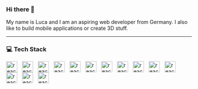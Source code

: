 ### Hi there 👋
My name is Luca and I am an aspiring web developer from Germany. I also like to build mobile applications or create 3D stuff.

---
### 💻 Tech Stack
 <img align="left" alt="react" width="30px" style="padding-right:10px" src="https://cdn.jsdelivr.net/gh/devicons/devicon/icons/react/react-original.svg" />
 <img align="left" alt="react" width="30px" style="padding-right:10px" src="https://cdn.jsdelivr.net/gh/devicons/devicon/icons/angularjs/angularjs-plain.svg" />
 <img align="left" alt="react" width="30px" style="padding-right:10px" src="https://cdn.jsdelivr.net/gh/devicons/devicon/icons/typescript/typescript-original.svg" />
 <img align="left" alt="react" width="30px" style="padding-right:10px" src="https://cdn.jsdelivr.net/gh/devicons/devicon/icons/javascript/javascript-original.svg" />
 <img align="left" alt="react" width="30px" style="padding-right:10px" src="https://cdn.jsdelivr.net/gh/devicons/devicon/icons/nodejs/nodejs-original.svg" />
 <img align="left" alt="react" width="30px" style="padding-right:10px" src="https://cdn.jsdelivr.net/gh/devicons/devicon/icons/html5/html5-plain.svg" />
 <img align="left" alt="react" width="30px" style="padding-right:10px" src="https://cdn.jsdelivr.net/gh/devicons/devicon/icons/css3/css3-plain.svg" />
 <img align="left" alt="react" width="30px" style="padding-right:10px" src="https://cdn.jsdelivr.net/gh/devicons/devicon/icons/tailwindcss/tailwindcss-plain.svg" />
 <img align="left" alt="react" width="30px" style="padding-right:10px" src="https://cdn.jsdelivr.net/gh/devicons/devicon/icons/laravel/laravel-plain-wordmark.svg" />
 <img align="left" alt="react" width="30px" style="padding-right:10px" src="https://cdn.jsdelivr.net/gh/devicons/devicon/icons/python/python-original.svg" />
 <img align="left" alt="react" width="30px" style="padding-right:10px" src="https://cdn.jsdelivr.net/gh/devicons/devicon/icons/git/git-original.svg" />
 <img align="left" alt="react" width="30px" style="padding-right:10px" src="https://cdn.jsdelivr.net/gh/devicons/devicon/icons/java/java-original-wordmark.svg" />
 <img align="left" alt="react" width="30px" style="padding-right:10px" src="https://cdn.jsdelivr.net/gh/devicons/devicon/icons/csharp/csharp-plain.svg" />
 <img align="left" alt="react" width="30px" style="padding-right:10px" src="https://cdn.jsdelivr.net/gh/devicons/devicon/icons/blender/blender-original.svg" />
 <br/>

#
